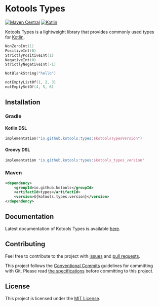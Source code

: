 # Kotools Types

[![Maven Central](https://img.shields.io/maven-central/v/io.github.kotools/types)](https://search.maven.org/artifact/io.github.kotools/types)
[![Kotlin](https://img.shields.io/badge/kotlin-1.5.31-blue.svg?logo=kotlin)][kotlin]

Kotools Types is a lightweight library that provides commonly used types for
[Kotlin].

```kotlin
NonZeroInt(1)
PositiveInt(0)
StrictlyPositiveInt(1)
NegativeInt(0)
StrictlyNegativeInt(-1)

NotBlankString("hello")

notEmptyListOf(1, 2, 3)
notEmptySetOf(4, 5, 6)
```

[kotlin]: https://kotlinlang.org

## Installation

### Gradle

#### Kotlin DSL

```kotlin
implementation("io.github.kotools:types:$kotoolsTypesVersion")
```

#### Groovy DSL

```groovy
implementation "io.github.kotools:types:$kotools_types_version"
```

### Maven

```xml
<dependency>
    <groupId>io.github.kotools</groupId>
    <artifactId>types</artifactId>
    <version>${kotools.types.version}</version>
</dependency>
```

## Documentation

Latest documentation of Kotools Types is available
[here](https://kotools.github.io/types).

## Contributing

Feel free to contribute to the project with
[issues](https://github.com/kotools/types/issues) and
[pull requests](https://github.com/kotools/types/pulls).

This project follows the [Conventional Commits][conventional-commits] guidelines
for committing with Git.
Please read [the specifications][conventional-commits] before committing to this
project.

[conventional-commits]: https://www.conventionalcommits.org/en/v1.0.0/

## License

This project is licensed under the
[MIT License](https://choosealicense.com/licenses/mit).
